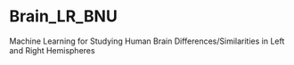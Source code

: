 # Brain_LR_BNU
Machine Learning for Studying Human Brain Differences/Similarities in Left and Right Hemispheres
